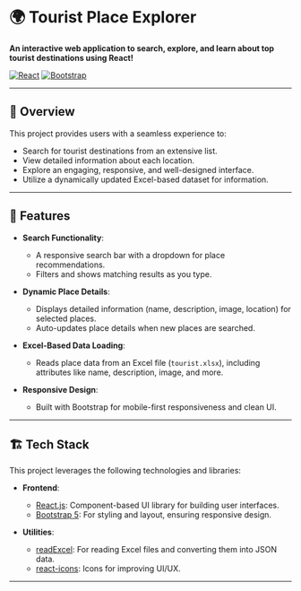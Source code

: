 # 🌍 Tourist Place Explorer

**An interactive web application to search, explore, and learn about top tourist destinations using React!** 

[![React](https://img.shields.io/badge/React-17.0.2-blue.svg)](https://reactjs.org/) [![Bootstrap](https://img.shields.io/badge/Bootstrap-5.0.2-purple.svg)](https://getbootstrap.com/)

---

## 🎯 **Overview**

This project provides users with a seamless experience to:
- Search for tourist destinations from an extensive list.
- View detailed information about each location.
- Explore an engaging, responsive, and well-designed interface.
- Utilize a dynamically updated Excel-based dataset for information.

---

## 🔧 **Features**

- **Search Functionality**: 
  - A responsive search bar with a dropdown for place recommendations.
  - Filters and shows matching results as you type.
  
- **Dynamic Place Details**: 
  - Displays detailed information (name, description, image, location) for selected places.
  - Auto-updates place details when new places are searched.

- **Excel-Based Data Loading**:
  - Reads place data from an Excel file (`tourist.xlsx`), including attributes like name, description, image, and more.

- **Responsive Design**: 
  - Built with Bootstrap for mobile-first responsiveness and clean UI.
  
---

## 🏗 **Tech Stack**

This project leverages the following technologies and libraries:

- **Frontend**: 
  - [React.js](https://reactjs.org/): Component-based UI library for building user interfaces.
  - [Bootstrap 5](https://getbootstrap.com/): For styling and layout, ensuring responsive design.
  
- **Utilities**: 
  - [readExcel](https://www.npmjs.com/package/xlsx): For reading Excel files and converting them into JSON data.
  - [react-icons](https://react-icons.github.io/react-icons/): Icons for improving UI/UX.

---
